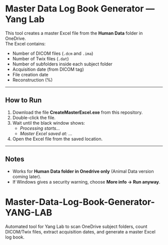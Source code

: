 # Master Data Log Book Generator — Yang Lab

This tool creates a master Excel file from the **Human Data** folder in OneDrive.  
The Excel contains:
- Number of DICOM files (`.dcm` and `.ima`)  
- Number of Twix files (`.dat`)  
- Number of subfolders inside each subject folder  
- Acquisition date (from DICOM tag)  
- File creation date  
- Reconstruction (%)  

---

## How to Run
1. Download the file **CreateMasterExcel.exe** from this repository.  
2. Double-click the file.  
3. Wait until the black window shows:  
   - *Processing starts…*  
   - *Master Excel saved at: …*  
4. Open the Excel file from the saved location.  

---

## Notes
- Works for **Human Data folder in Onedrive only** (Animal Data version coming later).  
- If Windows gives a security warning, choose **More info → Run anyway**.  
# Master-Data-Log-Book-Generator-YANG-LAB
Automated tool for Yang Lab to scan OneDrive subject folders, count DICOM/Twix files, extract acquisition dates, and generate a master Excel log book.
